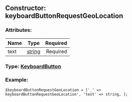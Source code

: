 ## Constructor: keyboardButtonRequestGeoLocation  

### Attributes:

| Name     |    Type       | Required |
|----------|:-------------:|---------:|
|text|[string](../types/string.md) | Required|



### Type: [KeyboardButton](../types/KeyboardButton.md)


### Example:

```
$keyboardButtonRequestGeoLocation = ['_' => keyboardButtonRequestGeoLocation', 'text' => string, ];
```